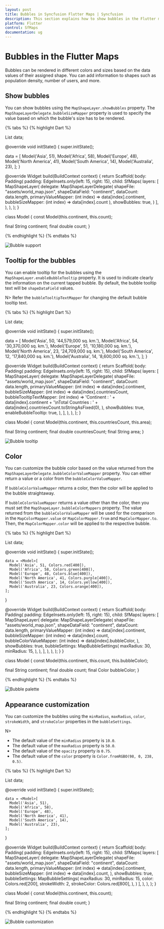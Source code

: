 ```yaml
---
layout: post
title: Bubbles in Syncfusion Flutter Maps | Syncfusion
description: This section explains how to show bubbles in the Flutter maps and customize their appearances like size, color.
platform: Flutter
control: SfMaps
documentation: ug
---
```


# Bubbles in the Flutter Maps

Bubbles can be rendered in different colors and sizes based on the data values of their assigned shape. You can add information to shapes such as population density, number of users, and more. 

## Show bubbles

You can show bubbles using the `MapShapeLayer.showBubbles` property. The `MapShapeLayerDelegate.bubbleSizeMapper` property is used to specify the value based on which the bubble's size has to be rendered.

{% tabs %}
{% highlight Dart %}

List<Model> data;

@override
void initState() {
   super.initState();

   data = <Model>[
      Model('Asia', 51),
      Model('Africa', 58),
      Model('Europe', 48),
      Model('North America', 41),
      Model('South America', 14),
      Model('Australia', 23),
   ];
}

@override
Widget build(BuildContext context) {
    return Scaffold(
      body: Padding(
        padding: EdgeInsets.only(left: 15, right: 15),
        child: SfMaps(
          layers: [
            MapShapeLayer(
              delegate: MapShapeLayerDelegate(
                  shapeFile: "assets/world_map.json",
                  shapeDataField: "continent",
                  dataCount: data.length,
                  primaryValueMapper: (int index) => data[index].continent,
                  bubbleSizeMapper: (int index) => data[index].count
              ),
              showBubbles: true,
            )
          ],
        ),
      ),
   );
}

class Model {
  const Model(this.continent, this.count);

  final String continent;
  final double count;
}

{% endhighlight %}
{% endtabs %}

![Bubble support](images/bubble/default-bubble.png)

## Tooltip for the bubbles

You can enable tooltip for the bubbles using the `MapShapeLayer.enableBubbleTooltip` property. It is used to indicate clearly the information on the current tapped bubble. By default, the bubble tooltip text will be `shapeDataField` values.

N> Refer the `bubbleTooltipTextMapper` for changing the default bubble tooltip text.

{% tabs %}
{% highlight Dart %}

List<Model> data;

@override
void initState() {
  super.initState();

  data = <Model>[
    Model('Asia', 50, '44,579,000 sq. km.'),
    Model('Africa', 54, '30,370,000 sq. km.'),
    Model('Europe', 51, '10,180,000 sq. km.'),
    Model('North America', 23, '24,709,000 sq. km.'),
    Model('South America', 12, '17,840,000 sq. km.'),
    Model('Australia', 14, '8,600,000 sq. km.'),
  ];
}

@override
Widget build(BuildContext context) {
  return Scaffold(
    body: Padding(
      padding: EdgeInsets.only(left: 15, right: 15),
      child: SfMaps(
        layers: [
          MapShapeLayer(
            delegate: MapShapeLayerDelegate(
              shapeFile: "assets/world_map.json",
              shapeDataField: "continent",
              dataCount: data.length,
              primaryValueMapper: (int index) => data[index].continent,
              bubbleSizeMapper: (int index) => data[index].countriesCount,
              bubbleTooltipTextMapper: (int index) =>
                  'Continent : ' +
                  data[index].continent +
                  '\nTotal Countries : ' +
                  data[index].countriesCount.toStringAsFixed(0),
            ),
            showBubbles: true,
            enableBubbleTooltip: true,
          ),
        ],
      ),
    ),
  );
}

class Model {
  const Model(this.continent, this.countriesCount, this.area);

  final String continent;
  final double countriesCount;
  final String area;
}

![Bubble tooltip](images/bubble/bubble-tooltip.png)

## Color

You can customize the bubble color based on the value returned from the `MapShapeLayerDelegate.bubbleColorValueMapper` property. You can either return a value or a color from the `bubbleColorValueMapper`.

If `bubbleColorValueMapper` returns a color, then the color will be applied to the bubble straightaway.

If `bubbleColorValueMapper` returns a value other than the color, then you must set the `MapShapeLayer.bubbleColorMappers` property. The value returned from the `bubbleColorValueMapper` will be used for the comparison in the `MapColorMapper.value` or `MapColorMapper.from` and `MapColorMapper.to`. Then, the `MapColorMapper.color` will be applied to the respective bubble.

{% tabs %}
{% highlight Dart %}

 List<Model> data;

  @override
  void initState() {
    super.initState();

    data = <Model>[
      Model('Asia', 51, Colors.red[400]),
      Model('Africa', 58, Colors.green[400]),
      Model('Europe', 48, Colors.blue[400]),
      Model('North America', 41, Colors.purple[400]),
      Model('South America', 14, Colors.yellow[400]),
      Model('Australia', 23, Colors.orange[400]),
    ];
  }

  @override
  Widget build(BuildContext context) {
    return Scaffold(
      body: Padding(
        padding: EdgeInsets.only(left: 15, right: 15),
        child: SfMaps(
          layers: [
            MapShapeLayer(
              delegate: MapShapeLayerDelegate(
                shapeFile: "assets/world_map.json",
                shapeDataField: "continent",
                dataCount: data.length,
                primaryValueMapper: (int index) => data[index].continent,
                bubbleSizeMapper: (int index) => data[index].count,
                bubbleColorValueMapper: (int index) => data[index].bubbleColor,
              ),
              showBubbles: true,
              bubbleSettings: MapBubbleSettings(
                maxRadius: 30,
                minRadius: 15,
              ),
            ),
          ],
        ),
      ),
    );
  }
}

class Model {
  const Model(this.continent, this.count, this.bubbleColor);

  final String continent;
  final double count;
  final Color bubbleColor;
}

{% endhighlight %}
{% endtabs %}

![Bubble palette](images/bubble/bubble-palette.png)

## Appearance customization

You can customize the bubbles using the `minRadius`, `maxRadius`, `color`, `strokeWidth`, and `strokeColor` properties in the `bubbleSettings`.

N>
* The default value of the `minRadius` property is `10.0`.
* The default value of the `maxRadius` property is `50.0`.
* The default value of the `opacity` property is `0.75`.
* The default value of the `color` property is `Color.fromRGBO(98, 0, 238, 0.5)`.

{% tabs %}
{% highlight Dart %}

List<Model> data;

@override
void initState() {
    super.initState();

    data = <Model>[
      Model('Asia', 51),
      Model('Africa', 58),
      Model('Europe', 48),
      Model('North America', 41),
      Model('South America', 14),
      Model('Australia', 23),
    ];
}

@override
Widget build(BuildContext context) {
    return Scaffold(
      body: Padding(
        padding: EdgeInsets.only(left: 15, right: 15),
        child: SfMaps(
          layers: [
            MapShapeLayer(
              delegate: MapShapeLayerDelegate(
                  shapeFile: "assets/world_map.json",
                  shapeDataField: "continent",
                  dataCount: data.length,
                  primaryValueMapper: (int index) => data[index].continent,
                  bubbleSizeMapper: (int index) => data[index].count,
              ),
              showBubbles: true,
              bubbleSettings: MapBubbleSettings(
                maxRadius: 30,
                minRadius: 15,
                color: Colors.red[200],
                strokeWidth: 2,
                strokeColor: Colors.red[800],
              ),
            )
          ],
        ),
      ),
   );
}

class Model {
  const Model(this.continent, this.count);

  final String continent;
  final double count;
}

{% endhighlight %}
{% endtabs %}

![Bubble customization](images/bubble/bubble-customization.png)

